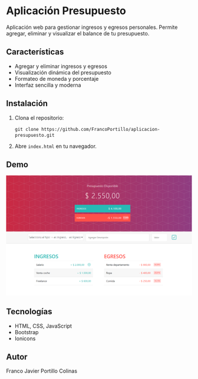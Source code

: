 # Aplicación Presupuesto

Aplicación web para gestionar ingresos y egresos personales. Permite agregar, eliminar y visualizar el balance de tu presupuesto.

## Características

- Agregar y eliminar ingresos y egresos
- Visualización dinámica del presupuesto
- Formateo de moneda y porcentaje
- Interfaz sencilla y moderna

## Instalación

1. Clona el repositorio:
   ```
   git clone https://github.com/FrancoPortillo/aplicacion-presupuesto.git
   ```
2. Abre `index.html` en tu navegador.

## Demo

![Captura de pantalla](images/demo.png)

## Tecnologías

- HTML, CSS, JavaScript
- Bootstrap
- Ionicons

## Autor

Franco Javier Portillo Colinas 

